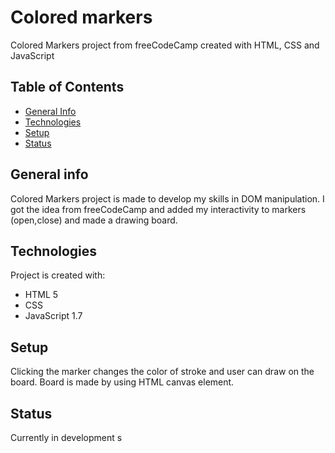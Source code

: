 # Colored markers
Colored Markers project from freeCodeCamp created with HTML, CSS and JavaScript

## Table of Contents
* [General Info](#general-info)
* [Technologies](#technologies)
* [Setup](#setup)
* [Status](#status)


## General info
Colored Markers project is made to develop my skills in DOM manipulation. I got the idea from freeCodeCamp and added my interactivity to markers (open,close) and made a drawing board.


## Technologies
Project is created with:
* HTML 5
* CSS
* JavaScript 1.7

## Setup
Clicking the marker changes the color  of stroke and user can draw on the board. Board is made by using HTML canvas element.

## Status
Currently in development
s


